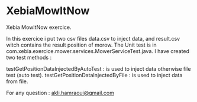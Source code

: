 XebiaMowItNow
=============

Xebia MowItNow exercice.

In this exercice i put two csv files data.csv to inject data, and result.csv witch contains the result position of morow.
The Unit test is in com.xebia.exercice.mower.services.MowerServiceTest.java.
I have created two test methods :

testGetPositionDataInjectedByAutoTest : is used to inject data otherwise file test (auto test).
testGetPositionDataInjectedByFile : is used to inject data from file.

For any question :
akli.hamraoui@gmail.com
